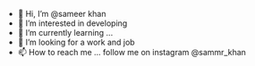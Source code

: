 - 👋 Hi, I’m @sameer khan
- 👀 I’m interested in developing 
- 🌱 I’m currently learning ...
- 💞️ I’m looking for a work and job 
- 📫 How to reach me ... follow me on instagram @sammr_khan

<!---
samprophet/samprophet is a ✨ special ✨ repository because its `README.md` (this file) appears on your GitHub profile.
You can click the Preview link to take a look at your changes.
--->
